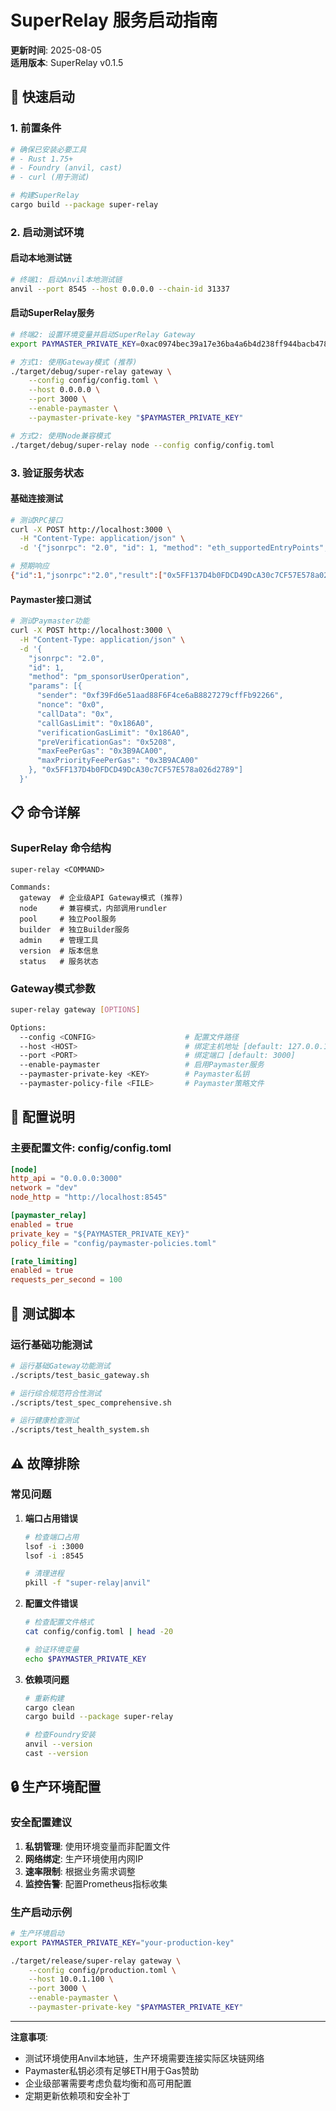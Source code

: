 # SuperRelay 服务启动指南

**更新时间**: 2025-08-05  
**适用版本**: SuperRelay v0.1.5  

## 🚀 快速启动

### 1. 前置条件
```bash
# 确保已安装必要工具
# - Rust 1.75+
# - Foundry (anvil, cast)
# - curl (用于测试)

# 构建SuperRelay
cargo build --package super-relay
```

### 2. 启动测试环境

#### 启动本地测试链
```bash
# 终端1: 启动Anvil本地测试链
anvil --port 8545 --host 0.0.0.0 --chain-id 31337
```

#### 启动SuperRelay服务
```bash
# 终端2: 设置环境变量并启动SuperRelay Gateway
export PAYMASTER_PRIVATE_KEY=0xac0974bec39a17e36ba4a6b4d238ff944bacb478cbed5efcae784d7bf4f2ff80

# 方式1: 使用Gateway模式 (推荐)
./target/debug/super-relay gateway \
    --config config/config.toml \
    --host 0.0.0.0 \
    --port 3000 \
    --enable-paymaster \
    --paymaster-private-key "$PAYMASTER_PRIVATE_KEY"

# 方式2: 使用Node兼容模式
./target/debug/super-relay node --config config/config.toml
```

### 3. 验证服务状态

#### 基础连接测试
```bash
# 测试RPC接口
curl -X POST http://localhost:3000 \
  -H "Content-Type: application/json" \
  -d '{"jsonrpc": "2.0", "id": 1, "method": "eth_supportedEntryPoints", "params": []}'

# 预期响应
{"id":1,"jsonrpc":"2.0","result":["0x5FF137D4b0FDCD49DcA30c7CF57E578a026d2789"]}
```

#### Paymaster接口测试
```bash
# 测试Paymaster功能
curl -X POST http://localhost:3000 \
  -H "Content-Type: application/json" \
  -d '{
    "jsonrpc": "2.0", 
    "id": 1, 
    "method": "pm_sponsorUserOperation", 
    "params": [{
      "sender": "0xf39Fd6e51aad88F6F4ce6aB8827279cffFb92266",
      "nonce": "0x0",
      "callData": "0x",
      "callGasLimit": "0x186A0",
      "verificationGasLimit": "0x186A0", 
      "preVerificationGas": "0x5208",
      "maxFeePerGas": "0x3B9ACA00",
      "maxPriorityFeePerGas": "0x3B9ACA00"
    }, "0x5FF137D4b0FDCD49DcA30c7CF57E578a026d2789"]
  }'
```

## 📋 命令详解

### SuperRelay 命令结构
```
super-relay <COMMAND>

Commands:
  gateway  # 企业级API Gateway模式 (推荐)
  node     # 兼容模式，内部调用rundler
  pool     # 独立Pool服务
  builder  # 独立Builder服务  
  admin    # 管理工具
  version  # 版本信息
  status   # 服务状态
```

### Gateway模式参数
```bash
super-relay gateway [OPTIONS]

Options:
  --config <CONFIG>                    # 配置文件路径
  --host <HOST>                        # 绑定主机地址 [default: 127.0.0.1]
  --port <PORT>                        # 绑定端口 [default: 3000]
  --enable-paymaster                   # 启用Paymaster服务
  --paymaster-private-key <KEY>        # Paymaster私钥
  --paymaster-policy-file <FILE>       # Paymaster策略文件
```

## 🔧 配置说明

### 主要配置文件: config/config.toml
```toml
[node]
http_api = "0.0.0.0:3000"
network = "dev"
node_http = "http://localhost:8545"

[paymaster_relay]
enabled = true
private_key = "${PAYMASTER_PRIVATE_KEY}"
policy_file = "config/paymaster-policies.toml"

[rate_limiting]
enabled = true
requests_per_second = 100
```

## 🧪 测试脚本

### 运行基础功能测试
```bash
# 运行基础Gateway功能测试
./scripts/test_basic_gateway.sh

# 运行综合规范符合性测试
./scripts/test_spec_comprehensive.sh

# 运行健康检查测试  
./scripts/test_health_system.sh
```

## ⚠️ 故障排除

### 常见问题

1. **端口占用错误**
   ```bash
   # 检查端口占用
   lsof -i :3000
   lsof -i :8545
   
   # 清理进程
   pkill -f "super-relay|anvil"
   ```

2. **配置文件错误**
   ```bash
   # 检查配置文件格式
   cat config/config.toml | head -20
   
   # 验证环境变量
   echo $PAYMASTER_PRIVATE_KEY
   ```

3. **依赖项问题**  
   ```bash
   # 重新构建
   cargo clean
   cargo build --package super-relay
   
   # 检查Foundry安装
   anvil --version
   cast --version
   ```

## 🔒 生产环境配置

### 安全配置建议
1. **私钥管理**: 使用环境变量而非配置文件
2. **网络绑定**: 生产环境使用内网IP
3. **速率限制**: 根据业务需求调整
4. **监控告警**: 配置Prometheus指标收集

### 生产启动示例
```bash
# 生产环境启动
export PAYMASTER_PRIVATE_KEY="your-production-key"

./target/release/super-relay gateway \
    --config config/production.toml \
    --host 10.0.1.100 \
    --port 3000 \
    --enable-paymaster \
    --paymaster-private-key "$PAYMASTER_PRIVATE_KEY"
```

---

**注意事项**:
- 测试环境使用Anvil本地链，生产环境需要连接实际区块链网络
- Paymaster私钥必须有足够ETH用于Gas赞助
- 企业级部署需要考虑负载均衡和高可用配置
- 定期更新依赖项和安全补丁